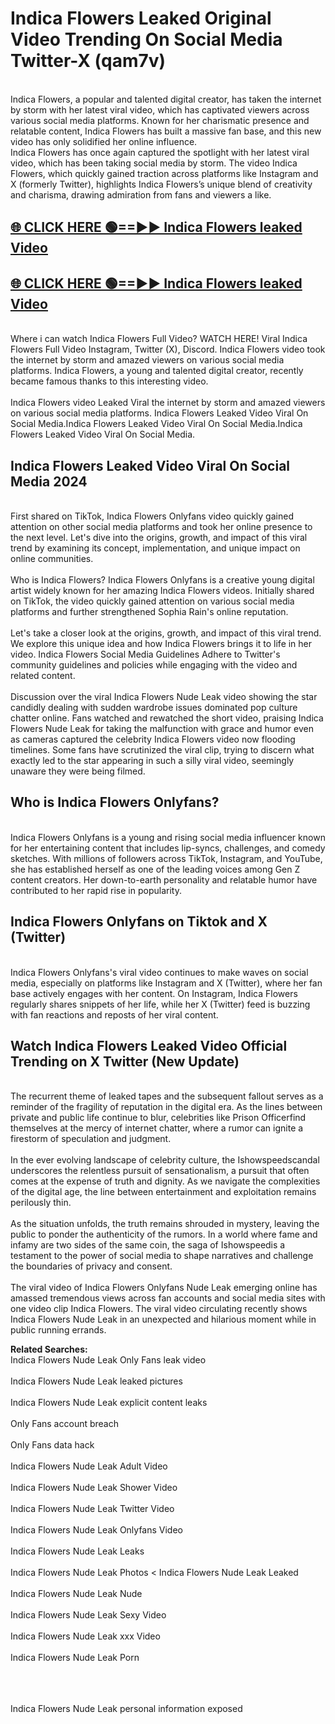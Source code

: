# Indica Flowers Leaked Original Video Trending On Social Media Twitter-X (qam7v)

<br>
Indica Flowers, a popular and talented digital creator, has taken the internet by storm with her latest viral video, which has captivated viewers across various social media platforms. Known for her charismatic presence and relatable content, Indica Flowers has built a massive fan base, and this new video has only solidified her online influence.
<br>
Indica Flowers has once again captured the spotlight with her latest viral video, which has been taking social media by storm. The video Indica Flowers, which quickly gained traction across platforms like Instagram and X (formerly Twitter), highlights Indica Flowers’s unique blend of creativity and charisma, drawing admiration from fans and viewers a like.
<br>

## [🌐 CLICK HERE 🟢==►►  Indica Flowers leaked Video ](https://onlyclips.site?title=Indica_Flowers&ref=git)

## [🌐 CLICK HERE 🟢==►►  Indica Flowers leaked Video ](https://onlyclips.site?title=Indica_Flowers&ref=git)



<br>
Where i can watch Indica Flowers Full Video? WATCH HERE! Viral Indica Flowers Full Video Instagram, Twitter (X), Discord. Indica Flowers video took the internet by storm and amazed viewers on various social media platforms. Indica Flowers, a young and talented digital creator, recently became famous thanks to this interesting video.
<br><br>
Indica Flowers video Leaked Viral the internet by storm and amazed viewers on various social media platforms. Indica Flowers Leaked Video Viral On Social Media.Indica Flowers Leaked Video Viral On Social Media.Indica Flowers Leaked Video Viral On Social Media.
<br>

<h2>Indica Flowers Leaked Video Viral On Social Media 2024</h2>
<br>
First shared on TikTok, Indica Flowers Onlyfans video quickly gained attention on other social media platforms and took her online presence to the next level. Let's dive into the origins, growth, and impact of this viral trend by examining its concept, implementation, and unique impact on online communities.
<br><br>
Who is Indica Flowers? Indica Flowers Onlyfans is a creative young digital artist widely known for her amazing Indica Flowers videos. Initially shared on TikTok, the video quickly gained attention on various social media platforms and further strengthened Sophia Rain's online reputation.
<br><br>
Let's take a closer look at the origins, growth, and impact of this viral trend. We explore this unique idea and how Indica Flowers brings it to life in her video. Indica Flowers Social Media Guidelines Adhere to Twitter's community guidelines and policies while engaging with the video and related content.
<br><br>
Discussion over the viral Indica Flowers Nude Leak video showing the star candidly dealing with sudden wardrobe issues dominated pop culture chatter online. Fans watched and rewatched the short video, praising Indica Flowers Nude Leak for taking the malfunction with grace and humor even as cameras captured the celebrity Indica Flowers video now flooding timelines. Some fans have scrutinized the viral clip, trying to discern what exactly led to the star appearing in such a silly viral video, seemingly unaware they were being filmed.
<br>

<h2>Who is Indica Flowers Onlyfans?</h2>
<br>
Indica Flowers Onlyfans is a young and rising social media influencer known for her entertaining content that includes lip-syncs, challenges, and comedy sketches. With millions of followers across TikTok, Instagram, and YouTube, she has established herself as one of the leading voices among Gen Z content creators. Her down-to-earth personality and relatable humor have contributed to her rapid rise in popularity.
<br>
<h2>Indica Flowers Onlyfans on Tiktok and X (Twitter)</h2>
<br>
Indica Flowers Onlyfans's viral video continues to make waves on social media, especially on platforms like Instagram and X (Twitter), where her fan base actively engages with her content. On Instagram, Indica Flowers regularly shares snippets of her life, while her X (Twitter) feed is buzzing with fan reactions and reposts of her viral content.
<br>
<h2>Watch Indica Flowers Leaked Video Official Trending on X Twitter (New Update)</h2>
<br>
The recurrent theme of leaked tapes and the subsequent fallout serves as a reminder of the fragility of reputation in the digital era. As the lines between private and public life continue to blur, celebrities like Prison Officerfind themselves at the mercy of internet chatter, where a rumor can ignite a firestorm of speculation and judgment.
<br><br>
In the ever evolving landscape of celebrity culture, the Ishowspeedscandal underscores the relentless pursuit of sensationalism, a pursuit that often comes at the expense of truth and dignity. As we navigate the complexities of the digital age, the line between entertainment and exploitation remains perilously thin.
<br><br>
As the situation unfolds, the truth remains shrouded in mystery, leaving the public to ponder the authenticity of the rumors. In a world where fame and infamy are two sides of the same coin, the saga of Ishowspeedis a testament to the power of social media to shape narratives and challenge the boundaries of privacy and consent.
<br><br>
The viral video of Indica Flowers Onlyfans Nude Leak emerging online has amassed tremendous views across fan accounts and social media sites with one video clip Indica Flowers. The viral video circulating recently shows Indica Flowers Nude Leak in an unexpected and hilarious moment while in public running errands.
<br>

<strong>Related Searches:</strong>
<br>
Indica Flowers Nude Leak Only Fans leak video
<br><br>
Indica Flowers Nude Leak leaked pictures
<br><br>
Indica Flowers Nude Leak explicit content leaks
<br><br>
Only Fans account breach
<br><br>
Only Fans data hack
<br><br>
Indica Flowers Nude Leak Adult Video
<br><br>
Indica Flowers Nude Leak Shower Video
<br><br>
Indica Flowers Nude Leak Twitter Video
<br><br>
Indica Flowers Nude Leak Onlyfans Video
<br><br>
Indica Flowers Nude Leak Leaks
<br><br>
Indica Flowers Nude Leak Photos
<
Indica Flowers Nude Leak Leaked
<br><br>
Indica Flowers Nude Leak Nude
<br><br>
Indica Flowers Nude Leak Sexy Video
<br><br>
Indica Flowers Nude Leak xxx Video
<br><br>
Indica Flowers Nude Leak Porn
<br><br>

<br><br>
Indica Flowers Nude Leak personal information exposed